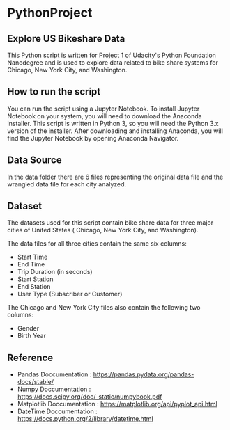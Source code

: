 # PythonProject
## Explore US Bikeshare Data
This Python script is written for Project 1 of Udacity's Python Foundation Nanodegree and is used to explore data related to bike share systems for Chicago, New York City, and Washington.

## How to run the script

You can run the script using a Jupyter Notebook. To install Jupyter Notebook on your system, you will need to download the Anaconda installer. This script is written in Python 3, so you will need the Python 3.x version of the installer. After downloading and installing Anaconda, you will find the Jupyter Notebook by opening Anaconda Navigator.

## Data Source
In the data folder there are 6 files representing the original data file and the wrangled data file for each city analyzed.

## Dataset
The datasets used for this script contain bike share data for three major cities of United States ( Chicago, New York City, and Washington).

The data files for all three cities contain the same six columns:

* Start Time
* End Time
* Trip Duration (in seconds)
* Start Station
* End Station
* User Type (Subscriber or Customer)

The Chicago and New York City files also contain the following two columns:

* Gender
* Birth Year

## Reference

* Pandas Doccumentation : https://pandas.pydata.org/pandas-docs/stable/
* Numpy Doccumentation : https://docs.scipy.org/doc/_static/numpybook.pdf
* Matplotlib Doccumentation : https://matplotlib.org/api/pyplot_api.html
* DateTime Doccumentation : https://docs.python.org/2/library/datetime.html
